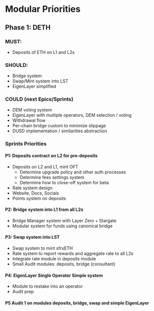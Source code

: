 # Modular Priorities

## Phase 1: DETH

### MUST:
- Deposits of ETH on L1 and L2s

### SHOULD:
- Bridge system
- Swap/Mint system into LST
- EigenLayer simplified

### COULD (next Epics/Sprints)
- DEM voting system
- EigenLayer with multiple operators, DEM selection / voting
- Withdrawal flow
- Per-chain bridge custom to minimize slippage
- DUSD implementation / similarities abstraction

### Sprints Priorities

#### P1: Deposits contract on L2 for pre-deposits
- Deposits on L2 and L1, mint OFT
  - Determine upgrade policy and other auth processes
  - Determine fees settings system
  - Determine how to close-off system for beta
- Rate system design 
- Website, Docs, Socials
- Points system on deposits

#### P2: Bridge system into L1 from all L2s
- Bridge Manager system with Layer Zero + Stargate
- Modular system for funds using canonical bridge

#### P3: Swap system into LST
- Swap system to mint sfrxETH
- Rate system to report rewards and aggregate rate to all L2s
- Integrate rate module in deposits module
- Small Audit modules: deposits, bridge (consultant)

#### P4: EigenLayer Single Operator Simple system
- Module to restake into an operator
- Audit prep

#### P5 Audit 1 on modules deposits, bridge, swap and simple EigenLayer
